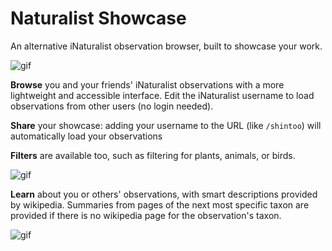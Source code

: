 # Naturalist Showcase

An alternative iNaturalist observation browser, built to showcase your work.

![gif](https://thecuriousleaflet.com/wp-content/uploads/2021/06/username-change.gif)

**Browse** you and your friends' iNaturalist observations with a more lightweight and accessible interface.
  Edit the iNaturalist username to load observations from other users (no login needed).

**Share** your showcase: adding your username to the URL (like `/shintoo`) will automatically load your observations

**Filters** are available too, such as filtering for plants, animals, or birds.

![gif](https://thecuriousleaflet.com/wp-content/uploads/2021/06/filters.gif)

**Learn** about you or others' observations, with smart descriptions provided by wikipedia. Summaries from pages
of the next most specific taxon are provided if there is no wikipedia page for the observation's taxon.

![gif](https://thecuriousleaflet.com/wp-content/uploads/2021/06/demo-natshowcase.gif)
